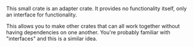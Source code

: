 This small crate is an adapter crate. It provides no functionality itself,
only an interface for functionality.

This allows you to make other crates that can all work together without
having dependencies on one another. You're probably familiar with "interfaces"
and this is a similar idea.
